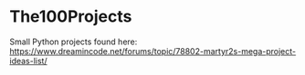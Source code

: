 # The100Projects
Small Python projects found here: https://www.dreamincode.net/forums/topic/78802-martyr2s-mega-project-ideas-list/
